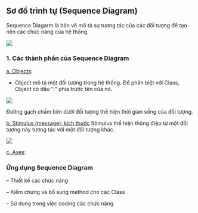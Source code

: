 
## Sơ đồ trình tự (Sequence Diagram)
Sequence Diagarm là bản vẽ mô tả sự tương tác của các đối tượng để tạo nên các chức năng của hệ thống. 

![](https://iviettech.vn/wp-content/uploads/2014/04/Sequence1.png)

### 1. Các thành phần của Sequence Diagram

[a. Objects]():

- Object mô tả một đối tượng trong hệ thống.  Để phân biệt với Class, Object có dấu “:” phía trước tên của nó.

![](https://iviettech.vn/wp-content/uploads/2014/04/seq-Notation1.png)

Đường gạch chấm bên dưới đối tượng thể hiện thời gian sống của đối tượng.


[ b. Stimulus (message): kích thước]()
Stimulus thể hiện thông điệp từ một đối tượng này tương tác với một đối tượng khác.

![](https://iviettech.vn/wp-content/uploads/2014/04/seq-Notation2.png)


[ c. Axes]():





### Ứng dụng Sequence Diagram
– Thiết kế các chức năng

– Kiểm chứng và bổ sung method cho các Class

– Sử dụng trong việc coding các chức năng






